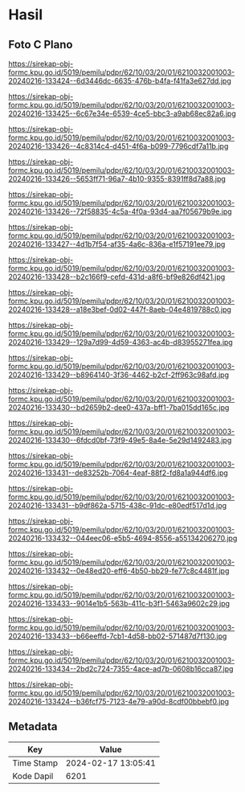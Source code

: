 # Hasil

## Foto C Plano

https://sirekap-obj-formc.kpu.go.id/5019/pemilu/pdpr/62/10/03/20/01/6210032001003-20240216-133424--6d3446dc-6635-476b-b4fa-f41fa3e627dd.jpg

https://sirekap-obj-formc.kpu.go.id/5019/pemilu/pdpr/62/10/03/20/01/6210032001003-20240216-133425--6c67e34e-6539-4ce5-bbc3-a9ab68ec82a6.jpg

https://sirekap-obj-formc.kpu.go.id/5019/pemilu/pdpr/62/10/03/20/01/6210032001003-20240216-133426--4c8314c4-d451-4f6a-b099-7796cdf7a11b.jpg

https://sirekap-obj-formc.kpu.go.id/5019/pemilu/pdpr/62/10/03/20/01/6210032001003-20240216-133426--5653ff71-96a7-4b10-9355-8391ff8d7a88.jpg

https://sirekap-obj-formc.kpu.go.id/5019/pemilu/pdpr/62/10/03/20/01/6210032001003-20240216-133426--72f58835-4c5a-4f0a-93d4-aa7f05679b9e.jpg

https://sirekap-obj-formc.kpu.go.id/5019/pemilu/pdpr/62/10/03/20/01/6210032001003-20240216-133427--4d1b7f54-af35-4a6c-836a-e1f57191ee79.jpg

https://sirekap-obj-formc.kpu.go.id/5019/pemilu/pdpr/62/10/03/20/01/6210032001003-20240216-133428--b2c166f9-cefd-431d-a8f6-bf9e826df421.jpg

https://sirekap-obj-formc.kpu.go.id/5019/pemilu/pdpr/62/10/03/20/01/6210032001003-20240216-133428--a18e3bef-0d02-447f-8aeb-04e4819788c0.jpg

https://sirekap-obj-formc.kpu.go.id/5019/pemilu/pdpr/62/10/03/20/01/6210032001003-20240216-133429--129a7d99-4d59-4363-ac4b-d83955271fea.jpg

https://sirekap-obj-formc.kpu.go.id/5019/pemilu/pdpr/62/10/03/20/01/6210032001003-20240216-133429--b8964140-3f36-4462-b2cf-2ff963c98afd.jpg

https://sirekap-obj-formc.kpu.go.id/5019/pemilu/pdpr/62/10/03/20/01/6210032001003-20240216-133430--bd2659b2-dee0-437a-bff1-7ba015dd165c.jpg

https://sirekap-obj-formc.kpu.go.id/5019/pemilu/pdpr/62/10/03/20/01/6210032001003-20240216-133430--6fdcd0bf-73f9-49e5-8a4e-5e29d1492483.jpg

https://sirekap-obj-formc.kpu.go.id/5019/pemilu/pdpr/62/10/03/20/01/6210032001003-20240216-133431--de83252b-7064-4eaf-88f2-fd8a1a944df6.jpg

https://sirekap-obj-formc.kpu.go.id/5019/pemilu/pdpr/62/10/03/20/01/6210032001003-20240216-133431--b9df862a-5715-438c-91dc-e80edf517d1d.jpg

https://sirekap-obj-formc.kpu.go.id/5019/pemilu/pdpr/62/10/03/20/01/6210032001003-20240216-133432--044eec06-e5b5-4694-8556-a55134206270.jpg

https://sirekap-obj-formc.kpu.go.id/5019/pemilu/pdpr/62/10/03/20/01/6210032001003-20240216-133432--0e48ed20-eff6-4b50-bb29-fe77c8c4481f.jpg

https://sirekap-obj-formc.kpu.go.id/5019/pemilu/pdpr/62/10/03/20/01/6210032001003-20240216-133433--9014e1b5-563b-411c-b3f1-5463a9602c29.jpg

https://sirekap-obj-formc.kpu.go.id/5019/pemilu/pdpr/62/10/03/20/01/6210032001003-20240216-133433--b66eeffd-7cb1-4d58-bb02-571487d7f130.jpg

https://sirekap-obj-formc.kpu.go.id/5019/pemilu/pdpr/62/10/03/20/01/6210032001003-20240216-133434--2bd2c724-7355-4ace-ad7b-0608b16cca87.jpg

https://sirekap-obj-formc.kpu.go.id/5019/pemilu/pdpr/62/10/03/20/01/6210032001003-20240216-133424--b36fcf75-7123-4e79-a90d-8cdf00bbebf0.jpg


## Metadata

| Key        | Value               |
| ---------- | ------------------- |
| Time Stamp | 2024-02-17 13:05:41 |
| Kode Dapil | 6201                |



